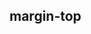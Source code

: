 ## margin-top


<!-- CSSJSON.margin-top.description -->

<!-- CSSJSON.margin-top.syntax -->

<!-- CSSJSON.margin-top.values -->

<!-- CSSJSON.margin-top.compatibility -->

<!-- CSSJSON.margin-top.reference -->